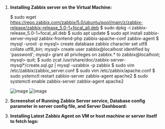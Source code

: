 1. **Installing Zabbix server on the Virtual Machine:**
	
	$ sudo wget https://repo.zabbix.com/zabbix/5.0/ubuntu/pool/main/z/zabbix-release/zabbix-release_5.0-1+focal_all.deb
	$ sudo dpkg -i zabbix-release_5.0-1+focal_all.deb
	$ sudo apt update
	$ sudo apt install zabbix-server-mysql zabbix-frontend-php zabbix-apache-conf zabbix-agent
	$ mysql -uroot -p
	mysql> create database zabbix character set utf8 collate utf8_bin;
	mysql> create user zabbix@localhost identified by 'password';
	mysql> grant all privileges on zabbix.* to zabbix@localhost;
	mysql> quit;
	$ sudo zcat /usr/share/doc/zabbix-server-mysql*/create.sql.gz | mysql -uzabbix -p zabbix
	$ sudo vim /etc/zabbix/zabbix_server.conf
	$ sudo vim /etc/zabbix/apache.conf
	$ sudo ystemctl restart zabbix-server zabbix-agent apache2
	$ sudo systemctl enable zabbix-server zabbix-agent apache2
	
	![image](https://user-images.githubusercontent.com/34814966/145663590-b5088ece-98cb-45bc-8b33-d78bc3fbca8a.png)
	![image](https://user-images.githubusercontent.com/34814966/145663682-f2e0fe54-048f-46c0-ad95-d8dc50fe0088.png)

2. **Screenshot of Running Zabbix Server service, Database config parameter in server config file, and
Server Dashboard:**


3. **Installing Latest Zabbix Agent on VM or host machine or server itself to fetch logs:**

